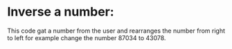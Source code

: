 # Inverse a number:
This code gat a number from the user and rearranges the number from right to left for example change the number 87034 to 43078.
